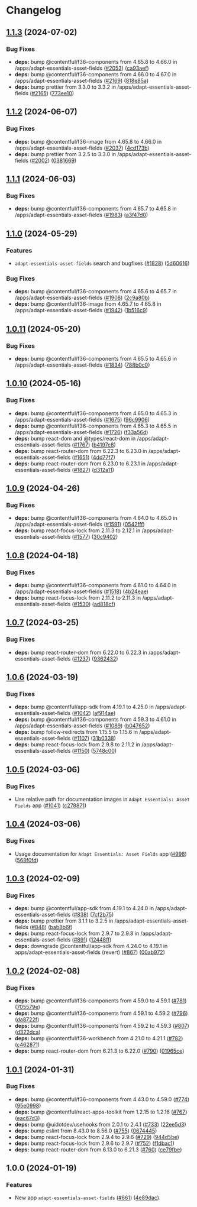 # Changelog

## [1.1.3](https://github.com/contentful/marketplace-partner-apps/compare/adapt-essentials-asset-fields-v1.1.2...adapt-essentials-asset-fields-v1.1.3) (2024-07-02)


### Bug Fixes

* **deps:** bump @contentful/f36-components from 4.65.8 to 4.66.0 in /apps/adapt-essentials-asset-fields ([#2053](https://github.com/contentful/marketplace-partner-apps/issues/2053)) ([ca93aef](https://github.com/contentful/marketplace-partner-apps/commit/ca93aef03cf2e041b8ca5423a289d0649262ad82))
* **deps:** bump @contentful/f36-components from 4.66.0 to 4.67.0 in /apps/adapt-essentials-asset-fields ([#2169](https://github.com/contentful/marketplace-partner-apps/issues/2169)) ([818e85a](https://github.com/contentful/marketplace-partner-apps/commit/818e85ae0364e86d3406efd7b656af43e194d608))
* **deps:** bump prettier from 3.3.0 to 3.3.2 in /apps/adapt-essentials-asset-fields ([#2165](https://github.com/contentful/marketplace-partner-apps/issues/2165)) ([773ee10](https://github.com/contentful/marketplace-partner-apps/commit/773ee10859b74a2c0d982171d28897aa450731d1))

## [1.1.2](https://github.com/contentful/marketplace-partner-apps/compare/adapt-essentials-asset-fields-v1.1.1...adapt-essentials-asset-fields-v1.1.2) (2024-06-07)


### Bug Fixes

* **deps:** bump @contentful/f36-image from 4.65.8 to 4.66.0 in /apps/adapt-essentials-asset-fields ([#2037](https://github.com/contentful/marketplace-partner-apps/issues/2037)) ([4cd173b](https://github.com/contentful/marketplace-partner-apps/commit/4cd173bec0224dad920790f18d0a092919ea0bfe))
* **deps:** bump prettier from 3.2.5 to 3.3.0 in /apps/adapt-essentials-asset-fields ([#2002](https://github.com/contentful/marketplace-partner-apps/issues/2002)) ([0381669](https://github.com/contentful/marketplace-partner-apps/commit/0381669e9f67af7a18188dae85fdf135a38239af))

## [1.1.1](https://github.com/contentful/marketplace-partner-apps/compare/adapt-essentials-asset-fields-v1.1.0...adapt-essentials-asset-fields-v1.1.1) (2024-06-03)


### Bug Fixes

* **deps:** bump @contentful/f36-components from 4.65.7 to 4.65.8 in /apps/adapt-essentials-asset-fields ([#1983](https://github.com/contentful/marketplace-partner-apps/issues/1983)) ([a3f47d0](https://github.com/contentful/marketplace-partner-apps/commit/a3f47d0874f801afc3461e043900a470e44cabc6))

## [1.1.0](https://github.com/contentful/marketplace-partner-apps/compare/adapt-essentials-asset-fields-v1.0.11...adapt-essentials-asset-fields-v1.1.0) (2024-05-29)


### Features

* `adapt-essentials-asset-fields` search and bugfixes ([#1828](https://github.com/contentful/marketplace-partner-apps/issues/1828)) ([5d60616](https://github.com/contentful/marketplace-partner-apps/commit/5d60616f402474286499a7ca8db99d5218ceff28))


### Bug Fixes

* **deps:** bump @contentful/f36-components from 4.65.6 to 4.65.7 in /apps/adapt-essentials-asset-fields ([#1908](https://github.com/contentful/marketplace-partner-apps/issues/1908)) ([2c9a80b](https://github.com/contentful/marketplace-partner-apps/commit/2c9a80b43417f40b506e806998a7a3a531a02fe1))
* **deps:** bump @contentful/f36-image from 4.65.7 to 4.65.8 in /apps/adapt-essentials-asset-fields ([#1942](https://github.com/contentful/marketplace-partner-apps/issues/1942)) ([1b516c9](https://github.com/contentful/marketplace-partner-apps/commit/1b516c9c8a2cefa82cab36f261fbfbb1e0567f31))

## [1.0.11](https://github.com/contentful/marketplace-partner-apps/compare/adapt-essentials-asset-fields-v1.0.10...adapt-essentials-asset-fields-v1.0.11) (2024-05-20)


### Bug Fixes

* **deps:** bump @contentful/f36-components from 4.65.5 to 4.65.6 in /apps/adapt-essentials-asset-fields ([#1834](https://github.com/contentful/marketplace-partner-apps/issues/1834)) ([788b0c0](https://github.com/contentful/marketplace-partner-apps/commit/788b0c0f930181b70d668c80c3c43af512a8b6e3))

## [1.0.10](https://github.com/contentful/marketplace-partner-apps/compare/adapt-essentials-asset-fields-v1.0.9...adapt-essentials-asset-fields-v1.0.10) (2024-05-16)


### Bug Fixes

* **deps:** bump @contentful/f36-components from 4.65.0 to 4.65.3 in /apps/adapt-essentials-asset-fields ([#1675](https://github.com/contentful/marketplace-partner-apps/issues/1675)) ([96c9906](https://github.com/contentful/marketplace-partner-apps/commit/96c990672ade73c3489c989ae3d59314b0b5d869))
* **deps:** bump @contentful/f36-components from 4.65.3 to 4.65.5 in /apps/adapt-essentials-asset-fields ([#1726](https://github.com/contentful/marketplace-partner-apps/issues/1726)) ([f33a56d](https://github.com/contentful/marketplace-partner-apps/commit/f33a56dad815f05edbabe873007a9f44d59729fd))
* **deps:** bump react-dom and @types/react-dom in /apps/adapt-essentials-asset-fields ([#1767](https://github.com/contentful/marketplace-partner-apps/issues/1767)) ([b4197c8](https://github.com/contentful/marketplace-partner-apps/commit/b4197c8804b33b07af5bf62d91fecc19440296e1))
* **deps:** bump react-router-dom from 6.22.3 to 6.23.0 in /apps/adapt-essentials-asset-fields ([#1651](https://github.com/contentful/marketplace-partner-apps/issues/1651)) ([4dd77f7](https://github.com/contentful/marketplace-partner-apps/commit/4dd77f755975b79186e737fde550e08cd4f5779a))
* **deps:** bump react-router-dom from 6.23.0 to 6.23.1 in /apps/adapt-essentials-asset-fields ([#1827](https://github.com/contentful/marketplace-partner-apps/issues/1827)) ([d312a11](https://github.com/contentful/marketplace-partner-apps/commit/d312a11cd27c2fa94cada46b729fec43bf685fa2))

## [1.0.9](https://github.com/contentful/marketplace-partner-apps/compare/adapt-essentials-asset-fields-v1.0.8...adapt-essentials-asset-fields-v1.0.9) (2024-04-26)


### Bug Fixes

* **deps:** bump @contentful/f36-components from 4.64.0 to 4.65.0 in /apps/adapt-essentials-asset-fields ([#1591](https://github.com/contentful/marketplace-partner-apps/issues/1591)) ([0542fff](https://github.com/contentful/marketplace-partner-apps/commit/0542fff329cf9441550b9e1270c719f45387956e))
* **deps:** bump react-focus-lock from 2.11.3 to 2.12.1 in /apps/adapt-essentials-asset-fields ([#1577](https://github.com/contentful/marketplace-partner-apps/issues/1577)) ([30c9402](https://github.com/contentful/marketplace-partner-apps/commit/30c9402295b3bbb33bdd79e0b408900594692192))

## [1.0.8](https://github.com/contentful/marketplace-partner-apps/compare/adapt-essentials-asset-fields-v1.0.7...adapt-essentials-asset-fields-v1.0.8) (2024-04-18)


### Bug Fixes

* **deps:** bump @contentful/f36-components from 4.61.0 to 4.64.0 in /apps/adapt-essentials-asset-fields ([#1518](https://github.com/contentful/marketplace-partner-apps/issues/1518)) ([4b24eae](https://github.com/contentful/marketplace-partner-apps/commit/4b24eae0055eae26fdbe57580901dad6310d9574))
* **deps:** bump react-focus-lock from 2.11.2 to 2.11.3 in /apps/adapt-essentials-asset-fields ([#1530](https://github.com/contentful/marketplace-partner-apps/issues/1530)) ([ad818cf](https://github.com/contentful/marketplace-partner-apps/commit/ad818cfa9622e8869656b96c52ce0da3a1131bb7))

## [1.0.7](https://github.com/contentful/marketplace-partner-apps/compare/adapt-essentials-asset-fields-v1.0.6...adapt-essentials-asset-fields-v1.0.7) (2024-03-25)


### Bug Fixes

* **deps:** bump react-router-dom from 6.22.0 to 6.22.3 in /apps/adapt-essentials-asset-fields ([#1237](https://github.com/contentful/marketplace-partner-apps/issues/1237)) ([9362432](https://github.com/contentful/marketplace-partner-apps/commit/9362432384cdc8fe43dabc2c44fad240a50cc293))

## [1.0.6](https://github.com/contentful/marketplace-partner-apps/compare/adapt-essentials-asset-fields-v1.0.5...adapt-essentials-asset-fields-v1.0.6) (2024-03-19)


### Bug Fixes

* **deps:** bump @contentful/app-sdk from 4.19.1 to 4.25.0 in /apps/adapt-essentials-asset-fields ([#1042](https://github.com/contentful/marketplace-partner-apps/issues/1042)) ([af914ae](https://github.com/contentful/marketplace-partner-apps/commit/af914ae0869bf8071b403b76febdfabc40ef4a84))
* **deps:** bump @contentful/f36-components from 4.59.3 to 4.61.0 in /apps/adapt-essentials-asset-fields ([#1089](https://github.com/contentful/marketplace-partner-apps/issues/1089)) ([b047652](https://github.com/contentful/marketplace-partner-apps/commit/b047652b5fd8c0653776bc3466a609b54e778e57))
* **deps:** bump follow-redirects from 1.15.5 to 1.15.6 in /apps/adapt-essentials-asset-fields ([#1107](https://github.com/contentful/marketplace-partner-apps/issues/1107)) ([31b0338](https://github.com/contentful/marketplace-partner-apps/commit/31b0338c88b091605ead8bdb2ffb61d6cd1d16c4))
* **deps:** bump react-focus-lock from 2.9.8 to 2.11.2 in /apps/adapt-essentials-asset-fields ([#1150](https://github.com/contentful/marketplace-partner-apps/issues/1150)) ([5748c00](https://github.com/contentful/marketplace-partner-apps/commit/5748c006d508b7dece7e0a2ae7a2171698ff2243))

## [1.0.5](https://github.com/contentful/marketplace-partner-apps/compare/adapt-essentials-asset-fields-v1.0.4...adapt-essentials-asset-fields-v1.0.5) (2024-03-06)


### Bug Fixes

* Use relative path for documentation images in `Adapt Essentials: Asset Fields` app ([#1041](https://github.com/contentful/marketplace-partner-apps/issues/1041)) ([c278871](https://github.com/contentful/marketplace-partner-apps/commit/c2788717eba001f3ea6d0ef4104fd20c23a6f6a7))

## [1.0.4](https://github.com/contentful/marketplace-partner-apps/compare/adapt-essentials-asset-fields-v1.0.3...adapt-essentials-asset-fields-v1.0.4) (2024-03-06)


### Bug Fixes

* Usage documentation for `Adapt Essentials: Asset Fields` app ([#998](https://github.com/contentful/marketplace-partner-apps/issues/998)) ([568f0fd](https://github.com/contentful/marketplace-partner-apps/commit/568f0fda9ec235918670def8b350dfb1d97213ba))

## [1.0.3](https://github.com/contentful/marketplace-partner-apps/compare/adapt-essentials-asset-fields-v1.0.2...adapt-essentials-asset-fields-v1.0.3) (2024-02-09)


### Bug Fixes

* **deps:** bump @contentful/app-sdk from 4.19.1 to 4.24.0 in /apps/adapt-essentials-asset-fields ([#838](https://github.com/contentful/marketplace-partner-apps/issues/838)) ([7cf2b75](https://github.com/contentful/marketplace-partner-apps/commit/7cf2b757188dec4ecf40cdc9f83db5560eae3eed))
* **deps:** bump prettier from 3.1.1 to 3.2.5 in /apps/adapt-essentials-asset-fields ([#848](https://github.com/contentful/marketplace-partner-apps/issues/848)) ([bab8b6f](https://github.com/contentful/marketplace-partner-apps/commit/bab8b6fb2b5b5ef64e39953db5ff010035a02542))
* **deps:** bump react-focus-lock from 2.9.7 to 2.9.8 in /apps/adapt-essentials-asset-fields ([#891](https://github.com/contentful/marketplace-partner-apps/issues/891)) ([12448ff](https://github.com/contentful/marketplace-partner-apps/commit/12448ff6f781912be7361e5ca5e471c07e6f689e))
* **deps:** downgrade @contentful/app-sdk from 4.24.0 to 4.19.1 in apps/adapt-essentials-asset-fields (revert) ([#867](https://github.com/contentful/marketplace-partner-apps/issues/867)) ([00ab972](https://github.com/contentful/marketplace-partner-apps/commit/00ab972876095c6d476d89aa98f4e6401ecb6fcc))

## [1.0.2](https://github.com/contentful/marketplace-partner-apps/compare/adapt-essentials-asset-fields-v1.0.1...adapt-essentials-asset-fields-v1.0.2) (2024-02-08)


### Bug Fixes

* **deps:** bump @contentful/f36-components from 4.59.0 to 4.59.1 ([#781](https://github.com/contentful/marketplace-partner-apps/issues/781)) ([705579e](https://github.com/contentful/marketplace-partner-apps/commit/705579ebb5877c131fd175d0e6e88f436b341828))
* **deps:** bump @contentful/f36-components from 4.59.1 to 4.59.2 ([#796](https://github.com/contentful/marketplace-partner-apps/issues/796)) ([da8722f](https://github.com/contentful/marketplace-partner-apps/commit/da8722f141ad36536e49c99650fa6c3dbb968e4e))
* **deps:** bump @contentful/f36-components from 4.59.2 to 4.59.3 ([#807](https://github.com/contentful/marketplace-partner-apps/issues/807)) ([d322dca](https://github.com/contentful/marketplace-partner-apps/commit/d322dcae260d083a635da8bce357393fa9f2886a))
* **deps:** bump @contentful/f36-workbench from 4.21.0 to 4.21.1 ([#782](https://github.com/contentful/marketplace-partner-apps/issues/782)) ([c462871](https://github.com/contentful/marketplace-partner-apps/commit/c462871f4bceab529dce4d049332d6abd365cff1))
* **deps:** bump react-router-dom from 6.21.3 to 6.22.0 ([#790](https://github.com/contentful/marketplace-partner-apps/issues/790)) ([01965ce](https://github.com/contentful/marketplace-partner-apps/commit/01965cec9826ef1fff8684ba73731a5dc299a0e4))

## [1.0.1](https://github.com/contentful/marketplace-partner-apps/compare/adapt-essentials-asset-fields-v1.0.0...adapt-essentials-asset-fields-v1.0.1) (2024-01-31)


### Bug Fixes

* **deps:** bump @contentful/f36-components from 4.43.0 to 4.59.0 ([#774](https://github.com/contentful/marketplace-partner-apps/issues/774)) ([95e0998](https://github.com/contentful/marketplace-partner-apps/commit/95e0998ca0ec5f3013a2b947f395a27d38660bfd))
* **deps:** bump @contentful/react-apps-toolkit from 1.2.15 to 1.2.16 ([#767](https://github.com/contentful/marketplace-partner-apps/issues/767)) ([eac67d3](https://github.com/contentful/marketplace-partner-apps/commit/eac67d396ca469130211d4c34c69eda78c0ab428))
* **deps:** bump @uidotdev/usehooks from 2.0.1 to 2.4.1 ([#733](https://github.com/contentful/marketplace-partner-apps/issues/733)) ([22ee5d3](https://github.com/contentful/marketplace-partner-apps/commit/22ee5d328b7eecad8cc09f059c53d17c6a910b53))
* **deps:** bump eslint from 8.43.0 to 8.56.0 ([#755](https://github.com/contentful/marketplace-partner-apps/issues/755)) ([0674445](https://github.com/contentful/marketplace-partner-apps/commit/06744455c70be2c8ea96baffd053dcf9be2a0698))
* **deps:** bump react-focus-lock from 2.9.4 to 2.9.6 ([#729](https://github.com/contentful/marketplace-partner-apps/issues/729)) ([944d5be](https://github.com/contentful/marketplace-partner-apps/commit/944d5be678e487b765a5e77a76186e5d7cf5c9cd))
* **deps:** bump react-focus-lock from 2.9.6 to 2.9.7 ([#752](https://github.com/contentful/marketplace-partner-apps/issues/752)) ([f1dbac1](https://github.com/contentful/marketplace-partner-apps/commit/f1dbac1d15ef78ec76bdcabc90131e06d64bc06d))
* **deps:** bump react-router-dom from 6.13.0 to 6.21.3 ([#760](https://github.com/contentful/marketplace-partner-apps/issues/760)) ([ce79fbe](https://github.com/contentful/marketplace-partner-apps/commit/ce79fbe130072b85f491bb6d39dd595c1bbc1ca5))

## 1.0.0 (2024-01-19)


### Features

* New app `adapt-essentials-asset-fields` ([#661](https://github.com/contentful/marketplace-partner-apps/issues/661)) ([4e89dac](https://github.com/contentful/marketplace-partner-apps/commit/4e89dac1fdc799bc50604488f56d7dc7089a9f4e))

